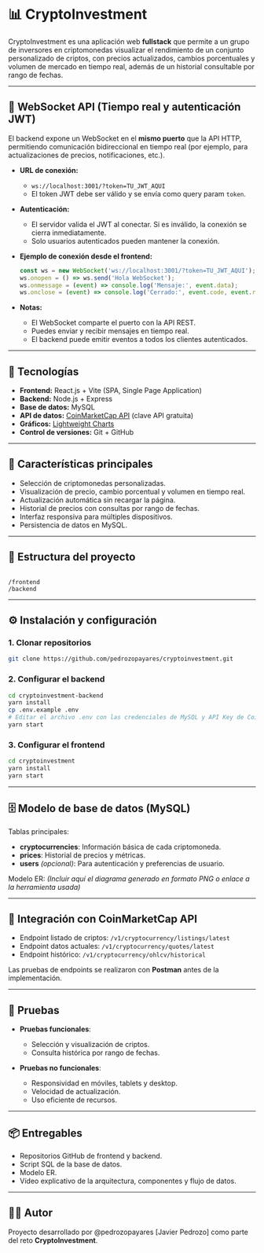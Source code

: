 
# 📊 CryptoInvestment

CryptoInvestment es una aplicación web **fullstack** que permite a un grupo de inversores en criptomonedas visualizar el rendimiento de un conjunto personalizado de criptos, con precios actualizados, cambios porcentuales y volumen de mercado en tiempo real, además de un historial consultable por rango de fechas.  

---

## 🔌 WebSocket API (Tiempo real y autenticación JWT)

El backend expone un WebSocket en el **mismo puerto** que la API HTTP, permitiendo comunicación bidireccional en tiempo real (por ejemplo, para actualizaciones de precios, notificaciones, etc.).

- **URL de conexión:**
  - `ws://localhost:3001/?token=TU_JWT_AQUI`
  - El token JWT debe ser válido y se envía como query param `token`.

- **Autenticación:**
  - El servidor valida el JWT al conectar. Si es inválido, la conexión se cierra inmediatamente.
  - Solo usuarios autenticados pueden mantener la conexión.

- **Ejemplo de conexión desde el frontend:**
  ```js
  const ws = new WebSocket('ws://localhost:3001/?token=TU_JWT_AQUI');
  ws.onopen = () => ws.send('Hola WebSocket');
  ws.onmessage = (event) => console.log('Mensaje:', event.data);
  ws.onclose = (event) => console.log('Cerrado:', event.code, event.reason);
  ```

- **Notas:**
  - El WebSocket comparte el puerto con la API REST.
  - Puedes enviar y recibir mensajes en tiempo real.
  - El backend puede emitir eventos a todos los clientes autenticados.

---

## 🚀 Tecnologías

- **Frontend:** React.js + Vite (SPA, Single Page Application)
- **Backend:** Node.js + Express
- **Base de datos:** MySQL
- **API de datos:** [CoinMarketCap API](https://coinmarketcap.com/api/) (clave API gratuita)
- **Gráficos:** [Lightweight Charts](https://www.tradingview.com/lightweight-charts/)
- **Control de versiones:** Git + GitHub

---

## 📌 Características principales

- Selección de criptomonedas personalizadas.
- Visualización de precio, cambio porcentual y volumen en tiempo real.
- Actualización automática sin recargar la página.
- Historial de precios con consultas por rango de fechas.
- Interfaz responsiva para múltiples dispositivos.
- Persistencia de datos en MySQL.

---

## 📂 Estructura del proyecto

```

/frontend
/backend

````

---

## ⚙️ Instalación y configuración

### 1. Clonar repositorios
```bash
git clone https://github.com/pedrozopayares/cryptoinvestment.git
````

### 2. Configurar el backend

```bash
cd cryptoinvestment-backend
yarn install
cp .env.example .env
# Editar el archivo .env con las credenciales de MySQL y API Key de CoinMarketCap
yarn start
```

### 3. Configurar el frontend

```bash
cd cryptoinvestment
yarn install
yarn start
```

---

## 🗄 Modelo de base de datos (MySQL)

Tablas principales:

* **cryptocurrencies**: Información básica de cada criptomoneda.
* **prices**: Historial de precios y métricas.
* **users** *(opcional)*: Para autenticación y preferencias de usuario.

Modelo ER:
*(Incluir aquí el diagrama generado en formato PNG o enlace a la herramienta usada)*

---

## 🔌 Integración con CoinMarketCap API

* Endpoint listado de criptos: `/v1/cryptocurrency/listings/latest`
* Endpoint datos actuales: `/v1/cryptocurrency/quotes/latest`
* Endpoint histórico: `/v1/cryptocurrency/ohlcv/historical`

Las pruebas de endpoints se realizaron con **Postman** antes de la implementación.

---

## 🧪 Pruebas

* **Pruebas funcionales**:

  * Selección y visualización de criptos.
  * Consulta histórica por rango de fechas.
* **Pruebas no funcionales**:

  * Responsividad en móviles, tablets y desktop.
  * Velocidad de actualización.
  * Uso eficiente de recursos.

---

## 📦 Entregables

* Repositorios GitHub de frontend y backend.
* Script SQL de la base de datos.
* Modelo ER.
* Vídeo explicativo de la arquitectura, componentes y flujo de datos.

---

## 👨‍💻 Autor

Proyecto desarrollado por @pedrozopayares [Javier Pedrozo] como parte del reto **CryptoInvestment**.
